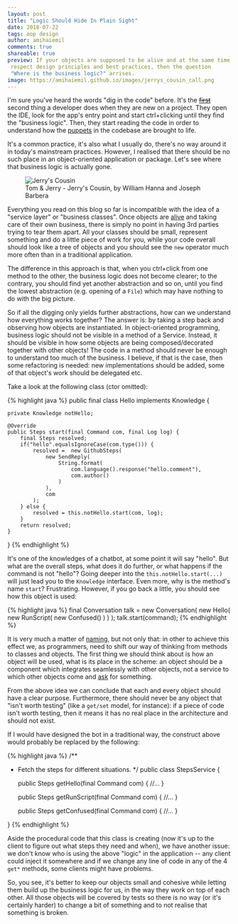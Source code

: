 ```yaml
---
layout: post
title: "Logic Should Hide In Plain Sight"
date: 2018-07-22
tags: oop design
author: amihaiemil
comments: true
shareable: true
preview: If your objects are supposed to be alive and at the same time
 respect design principles and best practices, then the question
 "Where is the business logic?" arrises.
image: https://amihaiemil.github.io/images/jerrys_cousin_call.png
---
```


I'm sure you've heard the words "dig in the code" before. It's the <strike>
<a href="/2017/03/22/puzzles-and-open-source.html">first</a></strike>
second thing a developer does when they are new on a project. They open the IDE, look for the app's
entry point and start ctrl+clicking until they find the "business logic". Then, they start reading the code in order to understand how the [puppets](/2018/04/17/dolls-and-maquettes.html) in the codebase are brought to life.

It's a common practice, it's also what I usually do, there's no way around it in today's mainstream practices. However, I realised that there should be no such place in an object-oriented application or package. Let's see where that business logic is actually gone.

<figure class="articleimg">
 <img src="{{page.image}}" alt="Jerry's Cousin">
 <figcaption>
 Tom & Jerry - Jerry's Cousin, by  William Hanna and Joseph Barbera
 </figcaption>
</figure>

Everything you read on this blog so far is incompatible with the idea of a "service layer" or "business classes". Once objects are [alive](/2017/11/04/but-how-do-you-work-without-a-model.html) and taking care of their own business, there is simply no point in having 3rd parties trying to tear them apart. All your classes should be small, represent something and do a little piece of work for you, while your code overall should look like a tree of objects and you should see the ``new`` operator much more often than in a traditional application.

The difference in this approach is that, when you ctrl+click from one method to the other, the business logic does not become clearer; to the contrary, you should find yet another abstraction and so on, until you find the lowest abstraction (e.g. opening of a ``File``) which may have nothing to do with the big picture.

So if all the digging only yields further abstractions, how can we understand how everything works together? The answer is: by taking a step back and observing how objects are instantiated. In object-oriented programming, business logic should not be visible in a method of a Service. Instead, it should be visible in how some objects are being composed/decorated together with other objects! The code in a method should never be enough to understand too much of the business. I believe, if that is the case, then some refactoring is needed: new implementations should be added, some of that object's work should be delegated etc.

Take a look at the following class (ctor omitted):

{% highlight java %}
public final class Hello implements Knowledge {

    private Knowledge notHello;

    @Override
    public Steps start(final Command com, final Log log) {
        final Steps resolved;
        if("hello".equalsIgnoreCase(com.type())) {
            resolved =  new GithubSteps(
                new SendReply(
                    String.format(
                        com.language().response("hello.comment"),
                        com.author()
                    )
                ),
                com
            );
        } else {
            resolved = this.notHello.start(com, log);
        }
        return resolved;
    }
}
{% endhighlight %}

It's one of the knowledges of a chatbot, at some point it will say "hello". But what are the overall steps, what does it do further, or what happens if the command is not "hello"? Going deeper into the ``this.notHello.start(...)`` will just lead you to the ``Knowledge`` interface. Even more, why is the method's name ``start``? Frustrating. However, if you go back a little, you should see how this object is used:

{% highlight java %}
final Conversation talk = new Conversation(
    new Hello(
        new RunScript(
            new Confused()
        )
    )
);
talk.start(command);
{% endhighlight %}

It is very much a matter of [naming](/2018/01/07/my-take-on-object-naming.html), but not only that: in other to achieve this effect we, as programmers, need to shift our way of thinking from methods to classes and objects. The first thing we should think about is how an object will be used, what is its place in the scheme: an object should be a component which integrates seamlessly with other objects, not a service to which other objects come and [ask](https://www.martinfowler.com/bliki/TellDontAsk.html) for something.

From the above idea we can conclude that each and every object should have a clear purpose. Furthermore, there should never be any object that "isn't worth testing" (like a ``get/set`` model, for instance): if a piece of code isn't worth testing, then it means it has no real place in the architecture and should not exist.

If I would have designed the bot in a traditional way, the construct above would probably be replaced by the following:

{% highlight java %}
/**
 * Fetch the steps for different situations.
 \*/
public class StepsService {

    public Steps getHello(final Command com) {
      //...
    }

    public Steps getRunScript(final Command com) {
      //...
    }

    public Steps getConfused(final Command com) {
      //...
    }

}
{% endhighlight %}

Aside the procedural code that this class is creating (now it's up to the client to figure out what steps they need and when), we have another issue: we don't know who is using the above "logic" in the application -- any client could inject it somewhere and if we change any line of code in any of the 4 ``get*`` methods, some clients might have problems.

So, you see, it's better to keep our objects small and cohesive while letting them build up the business logic for us, in the way they work on top of each other. All those objects will be covered by tests so there is no way (or it's certainly harder) to change a bit of something and to not realise that something is broken.

